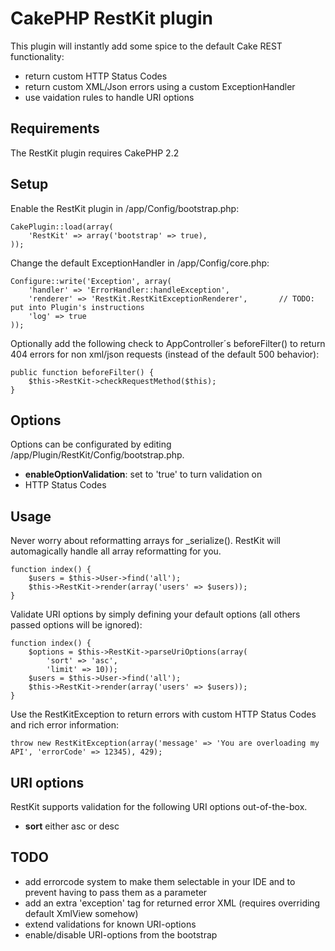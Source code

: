 # CakePHP RestKit plugin

This plugin will instantly add some spice to the default Cake REST functionality:

* return custom HTTP Status Codes
* return custom XML/Json errors using a custom ExceptionHandler
* use vaidation rules to handle URI options

## Requirements

The RestKit plugin requires CakePHP 2.2

## Setup

Enable the RestKit plugin in /app/Config/bootstrap.php:

    CakePlugin::load(array(
        'RestKit' => array('bootstrap' => true),
    ));

Change the default ExceptionHandler in /app/Config/core.php:

    Configure::write('Exception', array(
        'handler' => 'ErrorHandler::handleException',
        'renderer' => 'RestKit.RestKitExceptionRenderer',		// TODO: put into Plugin's instructions
        'log' => true
    ));

Optionally add the following check to AppController´s beforeFilter() to return
404 errors for non xml/json requests (instead of the default 500 behavior):

    public function beforeFilter() {
        $this->RestKit->checkRequestMethod($this);
    }

## Options

Options can be configurated by editing /app/Plugin/RestKit/Config/bootstrap.php.

* **enableOptionValidation**: set to 'true' to turn validation on
* HTTP Status Codes

## Usage

Never worry about reformatting arrays for _serialize(). RestKit will automagically
handle all array reformatting for you.

    function index() {
        $users = $this->User->find('all');
        $this->RestKit->render(array('users' => $users));
    }

Validate URI options by simply defining your default options (all others passed
options will be ignored):

    function index() {
        $options = $this->RestKit->parseUriOptions(array(
            'sort' => 'asc',
            'limit' => 10));
        $users = $this->User->find('all');
        $this->RestKit->render(array('users' => $users));
    }

Use the RestKitException to return errors with custom HTTP Status Codes and rich
error information:

    throw new RestKitException(array('message' => 'You are overloading my API', 'errorCode' => 12345), 429);

## URI options ##

RestKit supports validation for the following URI options out-of-the-box.

* **sort** either asc or desc

## TODO ##

* add errorcode system to make them selectable in your IDE and to prevent having to pass them as a parameter
* add an extra 'exception' tag for returned error XML (requires overriding default XmlView somehow)
* extend validations for known URI-options
* enable/disable URI-options from the bootstrap
